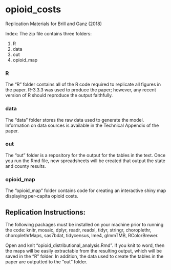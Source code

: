 # opioid_costs

Replication Materials for Brill and Ganz (2018)

Index:
The zip file contains three folders:
1.	R
2.	data
3.	out
4.	opioid_map

### R
The “R” folder contains all of the R code required to replicate all figures in the paper. R-3.3.3 was used to produce the paper; however, any recent version of R should reproduce the output faithfully.

### data
The “data” folder stores the raw data used to generate the model. Information on data sources is available in the Technical Appendix of the paper.

### out
The “out” folder is a repository for the output for the tables in the text. Once you run the Rmd file, new spreadsheets will be created that output the state and county results.

### opioid_map
The “opioid_map” folder contains code for creating an interactive shiny map displaying per-capita opioid costs.

## Replication Instructions:
The following packages must be installed on your machine prior to running the code: knitr, mosaic, dplyr, readr, readxl, tidyr, stringr, choroplethr, choroplethrMaps, sas7bdat, tidycensus, lme4, glmmTMB, RColorBrewer.

Open and knit “opioid_distributional_analysis.Rmd”. If you knit to word, then the maps will be easily extractable from the resulting output, which will be saved in the “R” folder. In addition, the data used to create the tables in the paper are outputted to the “out” folder.
